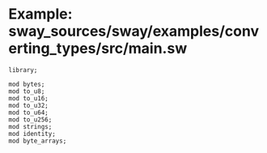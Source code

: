 # Example: sway_sources/sway/examples/converting_types/src/main.sw

```sway
library;

mod bytes;
mod to_u8;
mod to_u16;
mod to_u32;
mod to_u64;
mod to_u256;
mod strings;
mod identity;
mod byte_arrays;

```
